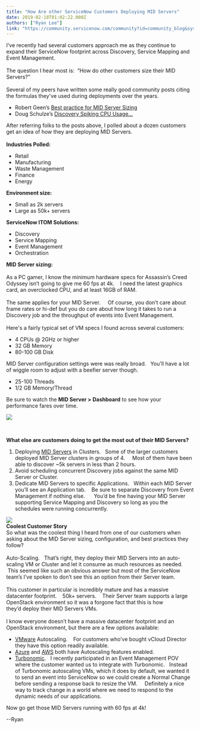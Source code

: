 ```yaml
---
title: "How Are other ServiceNow Customers Deploying MID Servers"
date: 2019-02-18T01:02:22.000Z
authors: ["Ryan Lee"]
link: "https://community.servicenow.com/community?id=community_blog&sys_id=adbd3577dbaf6300e0e80b55ca961915"
---
```

<div>I’ve recently had several customers approach me as they continue to expand their ServiceNow footprint across Discovery, Service Mapping and Event Management.   </div>
<div> </div>
<div>The question I hear most is:  “How do other customers size their MID Servers?”</div>
<div> </div>
<div>Several of my peers have written some really good community posts citing the formulas they&#39;ve used during deployments over the years.   </div>
<ul><li>
<div>Robert Geen’s <a href="community?id&#61;community_question&amp;sys_id&#61;750f0fa1dbdcdbc01dcaf3231f961995" rel="nofollow">Best practice for MID Server Sizing</a></div>
</li><li>
<div>Doug Schulze’s <a href="community?id&#61;community_question&amp;sys_id&#61;d345c3addbd8dbc01dcaf3231f961912" rel="nofollow">Discovery Spiking CPU Usage...</a></div>
</li></ul>
<div>After referring folks to the posts above, I polled about a dozen customers get an idea of how they are deploying MID Servers.     </div>
<div> </div>
<div><strong>Industries Polled:</strong></div>
<div>
<ul><li>Retail</li><li>Manufacturing</li><li>Waste Management</li><li>Finance</li><li>Energy</li></ul>
<p><strong>Environment size:</strong></p>
<ul><li>Small as 2k servers</li><li>Large as 50k&#43; servers</li></ul>
<p><strong>ServiceNow ITOM Solutions:</strong></p>
<ul><li>Discovery</li><li>Service Mapping</li><li>Event Management</li><li>Orchestration</li></ul>
<div><strong>MID Server sizing:</strong></div>
<div> </div>
<div>As a PC gamer, I know the minimum hardware specs for Assassin’s Creed Odyssey isn’t going to give me 60 fps at 4k.    I need the latest graphics card, an overclocked CPU, and at least 16GB of RAM.     </div>
<div> </div>
<div>The same applies for your MID Server.     Of course, you don’t care about frame rates or hi-def but you do care about how long it takes to run a Discovery job and the throughput of events into Event Management.   </div>
<div> </div>
<div>Here&#39;s a fairly typical set of VM specs I found across several customers:</div>
<div>
<ul><li>4 CPUs &#64; 2GHz or higher</li><li>32 GB Memory</li><li>80-100 GB Disk</li></ul>
<p>MID Server configuration settings were was really broad.   You&#39;ll have a lot of wiggle room to adjust with a beefier server though.   </p>
<ul><li>25-100 Threads</li><li>1/2 GB Memory/Thread</li></ul>
<p>Be sure to watch the <strong>MID Server &gt; Dashboard</strong> to see how your performance fares over time.    </p>
<p><img style="max-width: 100%; max-height: 480px;" src="4243ca7fdbaf6300e0e80b55ca96199d.iix" /></p>
<p> </p>
<p><strong>What else are customers doing to get the most out of their MID Servers?</strong></p>
<ol><li>Deploying <a href="https://docs.servicenow.com/bundle/madrid-servicenow-platform/page/product/mid-server/reference/r-MIDServer.html" rel="nofollow">MID Servers</a> in Clusters.   Some of the larger customers deployed MID Server clusters in groups of 4.     Most of them have been able to discover ~5k servers in less than 2 hours.   </li><li>Avoid scheduling concurrent Discovery jobs against the same MID Server or Cluster.</li><li>Dedicate MID Servers to specific Applications.   Within each MID Server you’ll see an Application tab.    Be sure to separate Discovery from Event Management if nothing else.      You’d be fine having your MID Server supporting Service Mapping and Discovery so long as you the schedules were running concurrently.</li></ol>
<div><img src="49e7c2f7dbef6300e0e80b55ca96196c.iix" /></div>
<div>
<div><strong>Coolest Customer Story</strong></div>
<div>So what was the coolest thing I heard from one of our customers when asking about the MID Server sizing, configuration, and best practices they follow?   </div>
<div> </div>
<div>Auto-Scaling.   That’s right, they deploy their MID Servers into an auto-scaling VM or Cluster and let it consume as much resources as needed.   This seemed like such an obvious answer but most of the ServiceNow team’s I’ve spoken to don’t see this an option from their Server team.    </div>
<div> </div>
<div>This customer in particular is incredibly mature and has a massive datacenter footprint.    50k&#43; servers.    Their Server team supports a large OpenStack environment so it was a forgone fact that this is how they’d deploy their MID Servers VMs.     </div>
<div> </div>
<div>I know everyone doesn’t have a massive datacenter footprint and an OpenStack environment, but there are a few options available:</div>
<div>
<ul><li>
<div><a href="https://blogs.vmware.com/vcloud/2018/08/autoscaling-with-vcloud-director-9-x.html" rel="nofollow">VMware</a> Autoscaling.    For customers who’ve bought vCloud Director they have this option readily available.    </div>
</li><li>
<div><a href="https://azure.microsoft.com/en-us/features/autoscale/" rel="nofollow">Azure</a> and <a href="https://aws.amazon.com/autoscaling/" rel="nofollow">AWS</a> both have Autoscaling features enabled.</div>
</li><li>
<div><a href="https://turbonomic.com/" rel="nofollow">Turbonomic</a>.   I recently participated in an Event Management POV where the customer wanted us to integrate with Turbonomic.   Instead of Turbonomic autoscaling VMs, which it does by default, we wanted it to send an event into ServiceNow so we could create a Normal Change before sending a response back to resize the VM.     Definitely a nice way to track change in a world where we need to respond to the dynamic needs of our applications. </div>
</li></ul>
<p>Now go get those MID Servers running with 60 fps at 4k!</p>
<p>--Ryan</p>
</div>
</div>
</div>
</div>